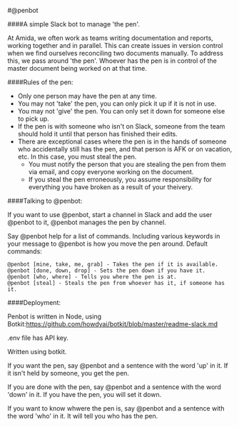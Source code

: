 
#@penbot

####A simple Slack bot to manage 'the pen'.

At Amida, we often work as teams writing documentation and reports, working together and in parallel. This can create issues in version control when we find ourselves reconciling two documents manually. To address this, we pass around 'the pen'. Whoever has the pen is in control of the master document being worked on at that time.

####Rules of the pen:

- Only one person may have the pen at any time.
- You may not 'take' the pen, you can only pick it up if it is not in use.
- You may not 'give' the pen. You can only set it down for someone else to pick up.
- If the pen is with someone who isn't on Slack, someone from the team should hold it until that person has finished their edits.
- There are exceptional cases where the pen is in the hands of someone who accidentally still has the pen, and that person is AFK or on vacation, etc. In this case, you must steal the pen.
  - You must notify the person that you are stealing the pen from them via email, and copy everyone working on the document.
  - If you steal the pen erroneously, you assume responsibility for everything you have broken as a result of your theivery.

####Talking to @penbot:

If you want to use @penbot, start a channel in Slack and add the user @penbot to it, @penbot manages the pen by channel.

Say @penbot help for a list of commands. Including various keywords in your message to @penbot is how you move the pen around. Default commands:

	@penbot [mine, take, me, grab] - Takes the pen if it is available.
	@penbot [done, down, drop] - Sets the pen down if you have it.
	@penbot [who, where] - Tells you where the pen is at.
	@penbot [steal] - Steals the pen from whoever has it, if someone has it.

####Deployment:

Penbot is written in Node, using Botkit:https://github.com/howdyai/botkit/blob/master/readme-slack.md

.env file has API key.

Written using botkit.



If you want the pen, say @penbot and a sentence with the word 'up' in it. If it isn't held by someone, you get the pen.

If you are done with the pen, say @penbot and a sentence with the word 'down' in it.  If you have the pen, you will set it down.

If you want to know whwere the pen is, say @penbot and a sentence with the word 'who' in it.  It will tell you who has the pen.
